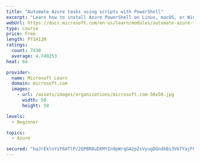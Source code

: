 ```yaml
---
title: "Automate Azure tasks using scripts with PowerShell"
excerpt: "Learn how to install Azure PowerShell on Linux, macOS, or Windows and then connect to Azure and manage your resources."
webUrl: https://docs.microsoft.com/en-us/learn/modules/automate-azure-tasks-with-powershell/
type: course
price: Free
length: PT1H11M
ratings:
  count: 7438
  average: 4.740253
heat: 64

provider:
  name: Microsoft Learn
  domain: microsoft.com
  images:
    - url: /assets/images/organizations/microsoft.com-50x50.jpg
      width: 50
      height: 50

levels:
  - Beginner

topics:
  - Azure

secured: "haJrEklnYzF6mTlP/2QPBR8uDXMYIn9pWrqGA2pZsVyugDGndbBi3VkTYajF0WwyFuS8RGKyfWCuF8vl7Rxw4EJXApxPDHcE1gh9GCwMUqNFMTKBwYE8zg/jGcnGq+kQ8rsz/3JtyANf0e/f/V/sGC8wXvPWZvePsa/u/EEPOPa9o5/9b1GS23ld3hznWDOR10p5FC1xjvKVP/ZQFNUBBhDt57z+9aMVVYVWf4YcqkyKfCnKP5ZPz78SWCmHYjI1PEUs+jJxyi23rCdWFEOnl8qjlMplAlvBtK/5au8brcxC43sHmjH4WFEjOYJvLtiKcAvF5UP/4nLZ3N9fItgPruziedQGwUYk2V/6lAEdT/NajJ8utIvKAK1uT3eVGjnkKHnCH4Ezd+ZhRoOIjUBVsuc28ADTa9hCss45WaXhWxg=;uv3TNA725qXQX3arZSlylg=="
---
```


